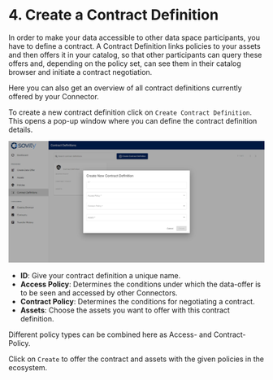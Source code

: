 # 4. Create a Contract Definition

In order to make your data accessible to other data space participants, you have to define a contract. A Contract Definition links policies to your assets and then offers it in your catalog, so that other participants can query these offers and, depending on the policy set, can see them in their catalog browser and initiate a contract negotiation.

Here you can also get an overview of all contract definitions currently offered by your Connector.

To create a new contract definition click on ```Create Contract Definition```. This opens a pop-up window where you can define the contract definition details.

![Create contract definition](/docs/images/edc-ui-contract-definition.png)

- **ID**: Give your contract definition a unique name.
- **Access Policy**: Determines the conditions under which the data-offer is to be seen and accessed by other Connectors.
- **Contract Policy**: Determines the conditions for negotiating a contract.
- **Assets**: Choose the assets you want to offer with this contract definition.

Different policy types can be combined here as Access- and Contract-Policy.

Click on ```Create``` to offer the contract and assets with the given policies in the ecosystem.
 
